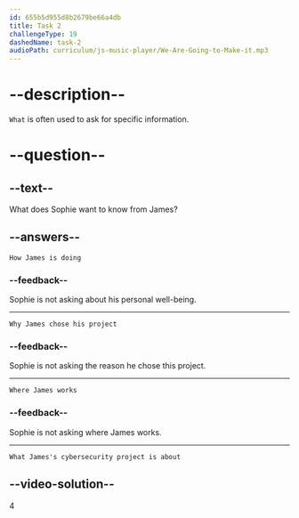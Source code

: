 ```yaml
---
id: 655b5d955d8b2679be66a4db
title: Task 2
challengeType: 19
dashedName: task-2
audioPath: curriculum/js-music-player/We-Are-Going-to-Make-it.mp3
---
```

<!--
AUDIO REFERENCE:
Sophie: Hey James, what's your cybersecurity project about?
-->

# --description--

`What` is often used to ask for specific information. 

# --question--

## --text--

What does Sophie want to know from James?

## --answers--

`How James is doing`

### --feedback--

Sophie is not asking about his personal well-being.

---

`Why James chose his project`

### --feedback--

Sophie is not asking the reason he chose this project.

---

`Where James works`

### --feedback--

Sophie is not asking where James works.

---

`What James's cybersecurity project is about`

## --video-solution--

4
